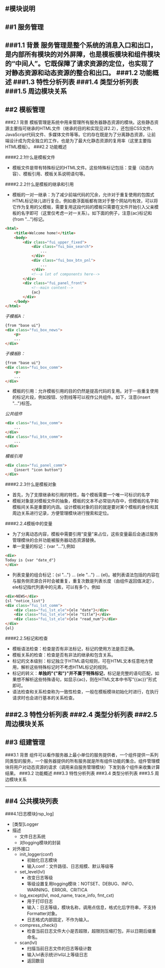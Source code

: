 #模块说明
---
##1 服务管理
---
###1.1 背景
服务管理是整个系统的消息入口和出口，是内部所有模块的对外屏障，也是模板模块和组件模块的“中间人”。它既保障了请求资源的定位，也实现了对静态资源和动态资源的整合和出口。
###1.2 功能概述
###1.3 特性分析列表
###1.4 类型分析列表
###1.5 周边模块关系
---
##2 模板管理
---
###2.1 背景
模板管理是系统中用来管理所有服务器静态资源的模块。这些静态资源主要指可继承的HTML文件（继承的目的和实现见详2.2），还包括CSS文件、JavaScript代码文件、多媒体文件等等。它的存在既是为了分离静态资源，让前端设计成为完全独立的工作，也是为了最大化静态资源的复用率（这里主要指HTML模板）。
###2.2 功能概述

####2.2.1什么是模板文件
* 模板文件是带有特殊标记的HTML文件。这些特殊标记包括：变量（动态内容）、模板引用、模板关系说明语句等。

####2.2.2什么是模板的继承和引用
* 模板的一对一继承：为了减少前端代码的冗余，允许对于重复使用的包围式HTML标记块儿进行复合。例如悬浮面板都有效对于整个网站均有效，可以将它作为复用的父模板，需要复用这段代码的模板只需要在文件开始引入父亲模板的名字即可（这里仅考虑一对一关系）。如下面的例子，注意{ac}标记和{from "..."}标记。
~~~html
<html>
    <title>Welcome home!</title>
    <body>
        <div class="fui_upper_fixed">
            <div class="fui_box_search">
                ...
            </div>
            <div class="fui_box_btn_pnl">
                ...
            </div>
            <!--a lot of components here-->
        </div>
        <div class="fui_panel_front">
            <!--main content-->
            {ac}
        </div>
    </body>
</html>
~~~

*子模板A：*
~~~html
{from "base ui"}
<div class="fui_box_news">
    <p>
    ...
</div>
~~~

*子模板B：*
~~~html
{from "base ui"}
<div class="fui_box_comm">
    <p>
    ...
</div>
~~~
* 模板的引用：允许模板引用的目的仍然是提高代码的复用。对于一些重复使用的标记片段，例如按钮、分割线等可以视作公共组件。如下，注意{insert "..."}标签。

*公共组件*
~~~html
<div class="fui_box_comm">
    ...
</div>
<div class="fui_btn_comm">
    ...
</div>
~~~

*模板引用*
~~~html
<div class="fui_panel_comm">
    {insert "icon button"}
</div>
~~~

####2.2.3什么是模板对象
* 首先，为了支撑继承和引用的特性，每个模板需要一个唯一可标识的名字
* 模板对象是对模板文件的抽象，模板的文本不必常驻内存中，但模板的名字和模板间关系是重要的内涵。设计模板对象的目的就是要对某个模板的身份和其周边关系进行记录，方便管理模块进行搜索和定位。

####2.2.4模板中的变量
* 为了分离动态内容，模板中需要引用“变量”来占位，这些变量最后会通过服务管理模块的合并功能被服务器动态资源替换。
* 单一变量的标记：{var "..."},例如
~~~html
<div>
Today is {var "date_d"}
</div>
~~~
*  列表变量的组合标记：{sl "..."} ... {ele "..."} ... {el}。被列表语法包括的内容在与服务侧资源合并时会被重复，重复次数是列表长度（由组件返回值决定），ele标记指代列表中的元素，可以有多个。例如
~~~html
<div>NEWS</div>
{sl "notice_list"}
<div class="fui_lst_comm">
    <div class="fui_lst_ele">{ele "date"}</div>
    <div class="fui_lst_ele">{ele "title"}</div>
    <div class="fui_lst_ele">{ele "read_num"}</div>
</div>
{el}
~~~

####2.2.5标记和检查
* 模板语法检查：检查是否有非法标记，标记的使用方法是否正确。
* 模板关系的检查：检查是否有非法的继承和包含关系。
* 标记的文本级别：标记独立于HTML语句规则，可在HTML文本任意地方使用，解析这些特殊标记时不考虑HTML标记的规则。
* 标记的转义：**单独的"{"和"}"并不属于特殊标记**，标记是完整的语句匹配，如果想不解析这些特殊语句，如显示{ac}，则在HTML文本中书写“{{ac}}”形式即可。
* 语法检查和关系检查称为一致性检查，一般在模板模块初始化时进行，在执行请求时也会进行基本的关系检查。

###2.3 特性分析列表
###2.4 类型分析列表
###2.5 周边模块关系
---
##3 组建管理
---
###3.1 背景
组件可以看作服务器上最小单位的服务提供者，一个组件提供一系列同类型的服务，一个服务器提供的所有服务就是所有组件功能的集合。组件管理模块将用户对动态资源的请求（调用来自服务管理模块）下发到各个组件来收集计算结果。
###3.2 功能概述
###3.3 特性分析列表
###3.4 类型分析列表
###3.5 周边模块关系

---
##4 公共模块列表
---
###4.1日志模块[rsp_log]
* [类型]Logger
* 描述
    + 文件日志系统
    + 对logging模块的封装
* 对外接口
    + init_logger(conf)
        + 初始化日志模块
        + 输入conf：文件路径、日志规模、默认等级等
    + set_level(lvl)
        + 改变日志等级
        + 等级设置复用logging模块：NOTSET、DEBUG、INFO、WARNING、ERROR、CRITICA
    + log_except(lvl, mod_name, trace_info, fmt_cxt)
        + 用于打印日志
        + 输入：日志等级，模块名称，调用点信息，格式化后字符串，不支持Formatter对象。
        + 日志格式内部固定，不作为输入。
    + compress_check()
        + 检查当前日志文件大小是否超限，超限则压缩打包，并以日期后缀重命名。
    + scan(lvl)
        + 扫描当前日志文件的日志等级计数
        + 输入lvl表示统计lvl以上等级日志
        + 返回数目
